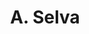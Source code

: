 ---
layout: people-layout
title: A. Selva
designation: Researcher
email: selva@fieldsofview.in
description: A. Selva is a researcher at Fields of View. He has had seven years of experience working in various industries, including information, hospitality and handicraft. His interests include interior designing, wood crafting, riding bikes, trekking, photography, and listening to music. He is interested in working toward improving services for the urban poor. 
img: selva.jpg
category: team
ide: selva
permalink: /team/selva/
---